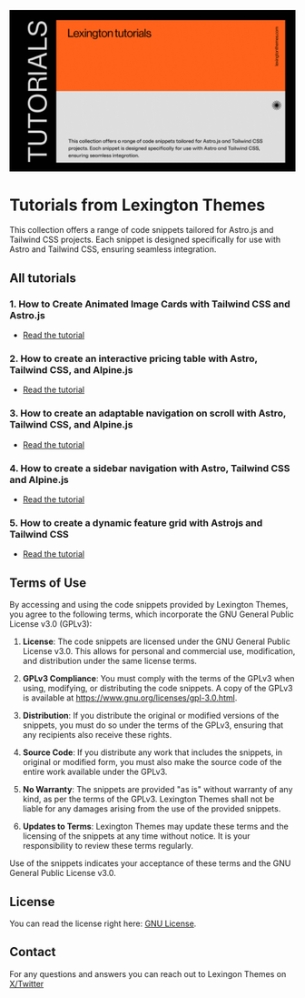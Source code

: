 ![Tutorials image](/public/images/tutorials.png)
# Tutorials from Lexington Themes

This collection offers a range of code snippets tailored for Astro.js and Tailwind CSS projects. Each snippet is designed specifically for use with Astro and Tailwind CSS, ensuring seamless integration.

## All tutorials

### 1. How to Create Animated Image Cards with Tailwind CSS and Astro.js

- [Read the tutorial](https://lexingtonthemes.com/tutorials/how-to-create-animated-images-with-tailwind-css-and-astro-js/)

### 2. How to create an interactive pricing table with Astro, Tailwind CSS, and Alpine.js

- [Read the tutorial](https://lexingtonthemes.com/tutorials/how-to-create-interactive-pricing-table-astro-tailwind-alpine/)

### 3. How to create an adaptable navigation on scroll with Astro, Tailwind CSS, and Alpine.js

- [Read the tutorial](https://lexingtonthemes.com/tutorials/how-to-create-an-animated-navigation-with-alpine-js/)

### 4. How to create a sidebar navigation with Astro, Tailwind CSS and Alpine.js

- [Read the tutorial](https://lexingtonthemes.com/tutorials/how-to-create-a-sidebar-navigation-with-tailwindcss-and-alpine-js/)

### 5. How to create a dynamic feature grid with Astrojs and Tailwind CSS


- [Read the tutorial](https://lexingtonthemes.com/tutorials/how-to-create-a-dynamic-feature-grid-with-astrojs-and-tailwind-css/)


## Terms of Use

By accessing and using the code snippets provided by Lexington Themes, you agree to the following terms, which incorporate the GNU General Public License v3.0 (GPLv3):

1. **License**: The code snippets are licensed under the GNU General Public License v3.0. This allows for personal and commercial use, modification, and distribution under the same license terms.

2. **GPLv3 Compliance**: You must comply with the terms of the GPLv3 when using, modifying, or distributing the code snippets. A copy of the GPLv3 is available at <https://www.gnu.org/licenses/gpl-3.0.html>.

3. **Distribution**: If you distribute the original or modified versions of the snippets, you must do so under the terms of the GPLv3, ensuring that any recipients also receive these rights.

4. **Source Code**: If you distribute any work that includes the snippets, in original or modified form, you must also make the source code of the entire work available under the GPLv3.

5. **No Warranty**: The snippets are provided "as is" without warranty of any kind, as per the terms of the GPLv3. Lexington Themes shall not be liable for any damages arising from the use of the provided snippets.

6. **Updates to Terms**: Lexington Themes may update these terms and the licensing of the snippets at any time without notice. It is your responsibility to review these terms regularly.

Use of the snippets indicates your acceptance of these terms and the GNU General Public License v3.0.


## License

You can read the license right here: [GNU License](https://github.com/UnwrappedDesign/lexington-tutorials/blob/main/LICENSE).


## Contact
For any questions and answers you can reach out to Lexingon Themes on [X/Twitter](https://x.com/lexingtonthemes)
